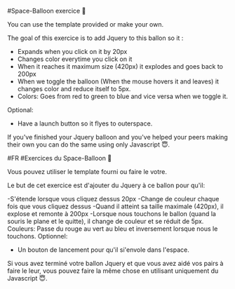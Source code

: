 #Space-Balloon exercice 🎈 

You can use the template provided or make your own. 

The goal of this exercice is to add Jquery to this ballon so it :

- Expands when you click on it by 20px
- Changes color everytime you click on it
- When it reaches it maximum size (420px) it explodes and goes back to 200px
- When we toggle the balloon (When the mouse hovers it and leaves) it changes color and reduce itself to 5px.
- Colors: Goes from red to green to blue and vice versa when we toggle it.

Optional:
- Have a launch button so it flyes to outerspace. 

If you've finished your Jquery balloon and you've helped your peers making their own you can do the same using only Javascript 😇. 

#FR
#Exercices du Space-Balloon 🎈

Vous pouvez utiliser le template fourni ou faire le votre.

Le but de cet exercice est d'ajouter du Jquery à ce ballon pour qu'il:

-S'étende lorsque vous cliquez dessus 20px
-Change de couleur chaque fois que vous cliquez dessus
-Quand il atteint sa taille maximale (420px), il explose et remonte à 200px
-Lorsque nous touchons le ballon (quand la souris le plane et le quitte), il change de couleur et se réduit de 5px.
Couleurs: Passe du rouge au vert au bleu et inversement lorsque nous le touchons.
Optionnel:

- Un bouton de lancement pour qu'il si'envole dans l'espace.

Si vous avez terminé votre ballon Jquery et que vous avez aidé vos pairs à faire le leur, vous pouvez faire la même chose en utilisant uniquement du Javascript 😇.
